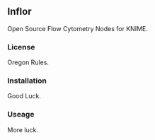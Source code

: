 Inflor
--------------------------------------------
Open Source Flow Cytometry Nodes for KNIME.

### License
Oregon Rules.

### Installation
Good Luck.

### Useage 
More luck.
